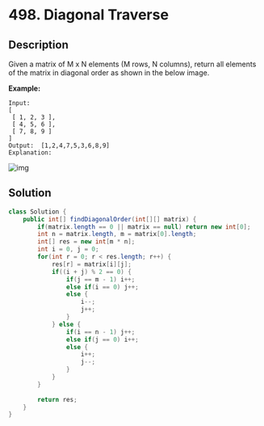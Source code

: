 # 498. Diagonal Traverse

##  Description

Given a matrix of M x N elements (M rows, N columns), return all elements of the matrix in diagonal order as shown in the below image.

**Example:**

```
Input:
[
 [ 1, 2, 3 ],
 [ 4, 5, 6 ],
 [ 7, 8, 9 ]
]
Output:  [1,2,4,7,5,3,6,8,9]
Explanation:
```

![img](https://leetcode.com/static/images/problemset/diagonal_traverse.png)

## Solution

```java
class Solution {
    public int[] findDiagonalOrder(int[][] matrix) {
        if(matrix.length == 0 || matrix == null) return new int[0];
        int n = matrix.length, m = matrix[0].length;
        int[] res = new int[m * n];
        int i = 0, j = 0;
        for(int r = 0; r < res.length; r++) {
            res[r] = matrix[i][j];
            if((i + j) % 2 == 0) {
                if(j == m - 1) i++;
                else if(i == 0) j++;
                else {
                    i--; 
                    j++;
                }
            } else {
                if(i == n - 1) j++;
                else if(j == 0) i++;
                else {
                    i++; 
                    j--;
                }
            }
        }
        
        return res;
    }
}
```

